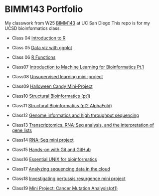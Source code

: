 # BIMM143 Portfolio

My classwork from W25 [BIMM143](https://bioboot.github.io/bimm143_W25/) at UC San Diego 
This repo is for my UCSD bioinformatics class. 

- Class 04 [Introduction to R]()
  
- Class 05 [Data viz with ggplot](https://htmlpreview.github.io/?https://raw.githubusercontent.com/izzy659/bimm143_github/refs/heads/main/Class05/class05.html)

- Class 06 [R Functions](https://htmlpreview.github.io/?https://raw.githubusercontent.com/izzy659/bimm143_github/refs/heads/main/Class06/class06.html)

- Class07 [Introduction to Machine Learning for Bioinformatics Pt.1](https://htmlpreview.github.io/?https://raw.githubusercontent.com/izzy659/bimm143_github/refs/heads/main/Class07/Class7.html)

- Class08 [Unsupervised learning mini-project](https://htmlpreview.github.io/?https://raw.githubusercontent.com/izzy659/bimm143_github/refs/heads/main/Class08/Class_08.html)

- Class09 [Halloween Candy Mini-Project](https://htmlpreview.github.io/?)

- Class10 [Structural Bioinformatics (pt1)](https://htmlpreview.github.io/?https://raw.githubusercontent.com/izzy659/bimm143_github/refs/heads/main/Class10/Structural%20Bioinformatics%20(Pt.%201).html)

- Class11 [Structural Bioinformatics (pt2 AlphaFold)](https://htmlpreview.github.io/?https://raw.githubusercontent.com/izzy659/bimm143_github/refs/heads/main/Class11/Class%2011_%20HW.html)

- Class12 [Genome informatics and high throughput sequencing](https://htmlpreview.github.io/?https://raw.githubusercontent.com/izzy659/bimm143_github/refs/heads/main/Class12/class12.html)

- Class13 [Transcriptomics, RNA-Seq analysis, and the interpretation of gene lists](https://htmlpreview.github.io/?https://raw.githubusercontent.com/izzy659/bimm143_github/refs/heads/main/Class13/Transcriptomics%20and%20the%20analysis%20of%20RNA-Seq%20data%22.html)

- Class14 [RNA-Seq mini project](https://htmlpreview.github.io/?)

- Class15 [Hands-on with Git and GitHub](https://htmlpreview.github.io/?)

- Class16 [Essential UNIX for bioinformatics](https://htmlpreview.github.io/?)

- Class17 [Analyzing sequencing data in the cloud](https://htmlpreview.github.io/?)

- Class18 [Investigating pertussis resurgence mini project](https://htmlpreview.github.io/?)

- Class19 [Mini Project: Cancer Mutation Analysis(pt1)](https://htmlpreview.github.io/?)
